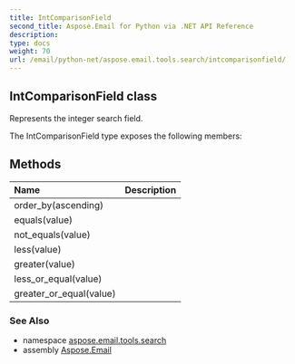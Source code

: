 ```yaml
---
title: IntComparisonField
second_title: Aspose.Email for Python via .NET API Reference
description: 
type: docs
weight: 70
url: /email/python-net/aspose.email.tools.search/intcomparisonfield/
---
```


## IntComparisonField class

Represents the integer search field.

The IntComparisonField type exposes the following members:
## Methods
| Name | Description |
| :- | :- |
|order_by(ascending)|  |
|equals(value)|  |
|not_equals(value)|  |
|less(value)|  |
|greater(value)|  |
|less_or_equal(value)|  |
|greater_or_equal(value)|  |

### See Also

* namespace [aspose.email.tools.search](/email/python-net/aspose.email.tools.search/)
* assembly [Aspose.Email](/slides/python-net/)

